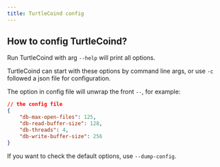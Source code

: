 ```yaml
---
title: TurtleCoind config
---
```


## How to config TurtleCoind?

Run TurtleCoind with arg `--help` will print all options.

TurtleCoind can start with these options by command line args, or use `-c` followed a json file for configuration.

The option in config file will unwrap the front `--`, for example:
```json
// the config file
{
    "db-max-open-files": 125,
    "db-read-buffer-size": 128,
    "db-threads": 4,
    "db-write-buffer-size": 256
}
```

If you want to check the default options, use `--dump-config`.
